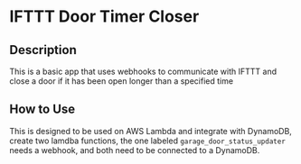 # IFTTT Door Timer Closer

## Description
This is a basic app that uses webhooks to communicate with IFTTT and close a door if it has been open longer than a specified time

## How to Use
This is designed to be used on AWS Lambda and integrate with DynamoDB, create two lamdba functions, the one labeled `garage_door_status_updater` needs a webhook, and both need to be connected to a DynamoDB.
